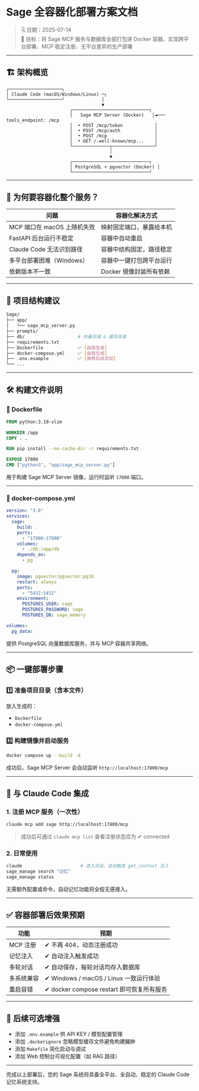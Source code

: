 # Sage 全容器化部署方案文档

> 🗓️ 日期：2025-07-14  
> 🧠 目标：将 Sage MCP 服务与数据库全部打包进 Docker 容器，实现跨平台部署、MCP 稳定注册、无平台差异的生产部署

---

## 🏗️ 架构概览

```text
┌────────────────────┐
│ Claude Code (macOS/Windows/Linux) ─┐
└────────────────────┘              │
                                    ▼
                        ┌─────────────────────────────┐
                        │   Sage MCP Server (Docker)   │◄─── tools_endpoint: /mcp
                        │  • POST /mcp/token            │
                        │  • POST /mcp/auth             │
                        │  • POST /mcp                  │
                        │  • GET /.well-known/mcp...    │
                        └──────────────┬────────────────┘
                                       │
                                       ▼
                        ┌─────────────────────────────┐
                        │ PostgreSQL + pgvector (Docker) │
                        └─────────────────────────────┘
```

---

## 🚀 为何要容器化整个服务？

| 问题 | 容器化解决方式 |
|------|----------------|
| MCP 端口在 macOS 上随机失败 | 映射固定端口，暴露给本机 |
| FastAPI 后台运行不稳定 | 容器中自动重启 |
| Claude Code 无法识别路径 | 容器中结构固定，路径稳定 |
| 多平台部署困难（Windows） | 容器中一键打包跨平台运行 |
| 依赖版本不一致 | Docker 镜像封装所有依赖 |

---

## 📁 项目结构建议

```bash
Sage/
├── app/
│   └── sage_mcp_server.py
├── prompts/
├── db/                    # 向量存储 & 缓存目录
├── requirements.txt
├── Dockerfile             ✅ [由我生成]
├── docker-compose.yml     ✅ [由我生成]
├── .env.example           ✅ [推荐后续添加]
└── ...
```

---

## 🛠️ 构建文件说明

### 🔧 Dockerfile

```dockerfile
FROM python:3.10-slim

WORKDIR /app
COPY . .

RUN pip install --no-cache-dir -r requirements.txt

EXPOSE 17800
CMD ["python3", "app/sage_mcp_server.py"]
```

用于构建 Sage MCP Server 镜像，运行时监听 `17800` 端口。

---

### 🔧 docker-compose.yml

```yaml
version: "3.8"
services:
  sage:
    build: .
    ports:
      - "17800:17800"
    volumes:
      - ./db:/app/db
    depends_on:
      - pg

  pg:
    image: pgvector/pgvector:pg16
    restart: always
    ports:
      - "5432:5432"
    environment:
      POSTGRES_USER: sage
      POSTGRES_PASSWORD: sage
      POSTGRES_DB: sage_memory

volumes:
  pg_data:
```

提供 PostgreSQL 向量数据库服务，并与 MCP 容器共享网络。

---

## 📦 一键部署步骤

### 1️⃣ 准备项目目录（含本文件）

放入生成的：

- `Dockerfile`
- `docker-compose.yml`

### 2️⃣ 构建镜像并启动服务

```bash
docker compose up --build -d
```

成功后，Sage MCP Server 会自动监听 `http://localhost:17800/mcp`

---

## 🔗 与 Claude Code 集成

### 1. 注册 MCP 服务（一次性）

```bash
claude mcp add sage http://localhost:17800/mcp
```

> 成功后可通过 `claude mcp list` 查看注册状态应为 ✔ connected

### 2. 日常使用

```bash
claude                      # 进入对话，自动触发 get_context 注入
sage_manage search "记忆"
sage_manage status
```

无需额外配置或命令，自动记忆功能将全程无感接入。

---

## ✅ 容器部署后效果预期

| 功能 | 预期 |
|------|------|
| MCP 注册 | ✔ 不再 404，动态注册成功 |
| 记忆注入 | ✔ 自动注入触发成功 |
| 多轮对话 | ✔ 自动保存，每轮对话均存入数据库 |
| 多系统兼容 | ✔ Windows / macOS / Linux 一致运行体验 |
| 重启容错 | ✔ docker compose restart 即可恢复所有服务 |

---

## 🧩 后续可选增强

- 添加 `.env.example` 供 API KEY / 模型配置管理  
- 添加 `.dockerignore` 忽略模型缓存文件避免构建臃肿  
- 添加 `Makefile` 简化启动与调试  
- 添加 Web 控制台可视化配置（如 RAG 路径）  

---

完成以上部署后，您的 Sage 系统将具备全平台、全自动、稳定的 Claude Code 记忆系统支持。
